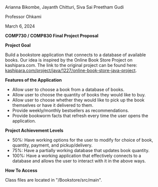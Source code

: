 Arianna Bikombe, Jayanth Chitturi, Siva Sai Preetham Gudi

Professor Ohkami

March 6, 2024

**COMP730 / COMP830 Final Project Proposal**

**Project Goal**

Build a bookstore application that connects to a database of available books. Our idea is inspired by the Online Book Store Project on kashipara.com. The link to the original project can be found here: [kashipara.com/project/java/1227/online-book-store-java-project](https://www.kashipara.com/project/java/1227/online-book-store-java-project).

**Features of the Application**

- Allow user to choose a book from a database of books.
- Allow user to choose the quantity of books they would like to buy.
- Allow user to choose whether they would like to pick up the book themselves or have it delivered to them.
- Provide weekly/monthly bestsellers as recommendations.
- Provide bookworm facts that refresh every time the user opens the application.

**Project Achievement Levels**

- 50%: Have working options for the user to modify for choice of book, quantity, payment, and pickup/delivery.
- 75%: Have a partially working database that updates book quantity.
- 100%: Have a working application that effectively connects to a database and allows the user to interact with it in the above ways.

**How To Access**

Class files are located in "/Bookstore/src/main".